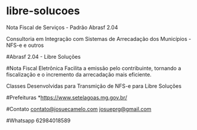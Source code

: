 # libre-solucoes
Nota Fiscal de Serviços - Padrão Abrasf 2.04

Consultoria em Integração com Sistemas de Arrecadação dos Municípios - NFS-e e outros

#Abrasf 2.04 - Libre Soluções

#Nota Fiscal Eletrônica
Facilita a emissão pelo contribuinte, tornando a fiscalização e o incremento da arrecadação mais eficiente.

Classes Desenvolvidas para Transmição de NFS-e para Libre Soluções

#Prefeituras
*https://www.setelagoas.mg.gov.br/


#Contato
contato@josuecamelo.com
josueprg@gmail.com

#Whatsapp
62984018589
